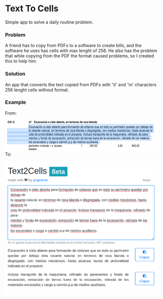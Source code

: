 # Text To Cells

Simple app to solve a daily routine problem.



### Problem
A friend has to copy from PDFs to a software to create bills, and the software he uses has cells with max lenght of 256. He also has the problem that while copying from the PDF the format caused problems, so I created this to help him.

### Solution
An app that converts the text copied from PDFs with '\t' and '\n' characters 256 lenght cells without format.

### Example
From:

![From this PDF](example/pdf.png)
To:

![To this output](example/text2cells.png)
